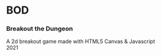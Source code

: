 # BOD

<h3>Breakout the Dungeon</h3>

A 2d breakout game made with HTML5 Canvas & Javascript<br>
2021
